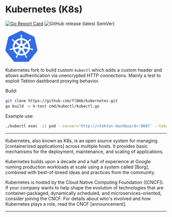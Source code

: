 # Kubernetes (K8s)

[![Go Report Card](https://goreportcard.com/badge/github.com/kubernetes/kubernetes)](https://goreportcard.com/report/github.com/kubernetes/kubernetes) ![GitHub release (latest SemVer)](https://img.shields.io/github/v/release/kubernetes/kubernetes?sort=semver)

<img src="https://github.com/kubernetes/kubernetes/raw/master/logo/logo.png" width="100">


Kubernetes fork to build custom `kubectl` which adds a custom header and allows authentication via unencrypted HTTP connections. Mainly a test to exploit Tekton dashboard proxying behavior.

Build:
```bash
git clone https://github.com/fl0mb/kubernetes.git
go build -o k-test cmd/kubectl/kubectl.go
```

Example use:
```bash
./kubectl exec -it pod --server='http://<tekton-dashboard>:9097' --token=$token -- sh     
```
----

Kubernetes, also known as K8s, is an open source system for managing [containerized applications]
across multiple hosts. It provides basic mechanisms for the deployment, maintenance,
and scaling of applications.

Kubernetes builds upon a decade and a half of experience at Google running
production workloads at scale using a system called [Borg],
combined with best-of-breed ideas and practices from the community.

Kubernetes is hosted by the Cloud Native Computing Foundation ([CNCF]).
If your company wants to help shape the evolution of
technologies that are container-packaged, dynamically scheduled,
and microservices-oriented, consider joining the CNCF.
For details about who's involved and how Kubernetes plays a role,
read the CNCF [announcement].

----
